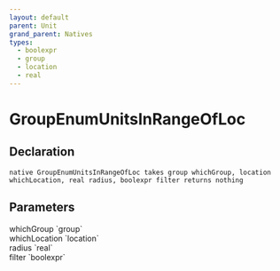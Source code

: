```yaml
---
layout: default
parent: Unit
grand_parent: Natives
types:
  - boolexpr
  - group
  - location
  - real
---
```


# GroupEnumUnitsInRangeOfLoc

## Declaration

```
native GroupEnumUnitsInRangeOfLoc takes group whichGroup, location whichLocation, real radius, boolexpr filter returns nothing
```

## Parameters
<dl>
  <dt>whichGroup `group`</dt>
  <dd></dd>

  <dt>whichLocation `location`</dt>
  <dd></dd>

  <dt>radius `real`</dt>
  <dd></dd>

  <dt>filter `boolexpr`</dt>
  <dd></dd>
</dl>